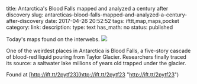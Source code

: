 title: Antarctica's Blood Falls mapped and analyzed a century after discovery
slug: antarcticas-blood-falls-mapped-and-analyzed-a-century-after-discovery
date: 2017-04-26 20:52:52
tags: ifttt,map,maps,pocket
category: 
link: 
description: 
type: text
has_math: no
status: published

Today's maps found on the interwebs. ![](http://ift.tt/2pyqNZm)  
  

One of the weirdest places in Antarctica is Blood Falls, a five-story cascade of blood-red liquid pouring from Taylor Glacier. Researchers finally traced its source: a saltwater lake millions of years old trapped under the glacier.  
  

Found at [http://ift.tt/2pytf23](http://ift.tt/2pytf23 "http://ift.tt/2pytf23")



